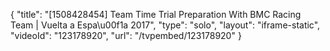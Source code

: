 {
    "title": "[1508428454] Team Time Trial Preparation With BMC Racing Team | Vuelta a Espa\u00f1a 2017",
    "type": "solo",
    "layout": "iframe-static",
    "videoId": "123178920",
    "url": "\/tvpembed\/123178920"
}